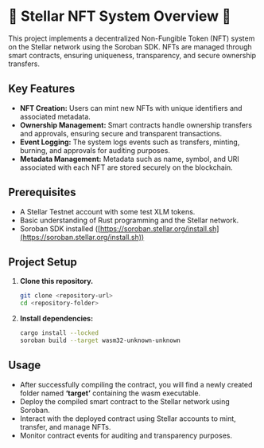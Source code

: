 
# 🚀 Stellar NFT System Overview 🚀

This project implements a decentralized Non-Fungible Token (NFT) system on the Stellar network using the Soroban SDK. NFTs are managed through smart contracts, ensuring uniqueness, transparency, and secure ownership transfers.

## Key Features

- **NFT Creation:** Users can mint new NFTs with unique identifiers and associated metadata.
- **Ownership Management:** Smart contracts handle ownership transfers and approvals, ensuring secure and transparent transactions.
- **Event Logging:** The system logs events such as transfers, minting, burning, and approvals for auditing purposes.
- **Metadata Management:** Metadata such as name, symbol, and URI associated with each NFT are stored securely on the blockchain.

## Prerequisites

- A Stellar Testnet account with some test XLM tokens.
- Basic understanding of Rust programming and the Stellar network.
- Soroban SDK installed ([https://soroban.stellar.org/install.sh](https://soroban.stellar.org/install.sh))

## Project Setup

1. **Clone this repository.**
   ```bash
   git clone <repository-url>
   cd <repository-folder>
   ```

2. **Install dependencies:**
   ```bash
   cargo install --locked
   soroban build --target wasm32-unknown-unknown
   ```

## Usage

- After successfully compiling the contract, you will find a newly created folder named **‘target’** containing the wasm executable.
- Deploy the compiled smart contract to the Stellar network using Soroban.
- Interact with the deployed contract using Stellar accounts to mint, transfer, and manage NFTs.
- Monitor contract events for auditing and transparency purposes.
